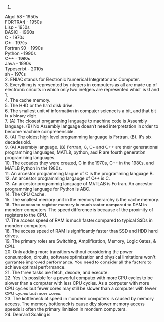 1.
Algol 58 - 1950s  
FORTRAN - 1950s  
Lisp - 1950s  
BASIC - 1960s  
C - 1970s  
C* - 1970s  
Fortran 90 - 1990s  
Python - 1990s  
C++ - 1980s  
Java - 1990s  
Typescript - 2010s  
sh - 1970s    
2. ENIAC stands for Electronic Numerical Integrator and Computer.  
3. Everything is represented by integers in computers as all are made up of electronic circuits in which only two inetgers are represented which is 0 and 1.    
4. The cache memory.  
5. The HHD or the hard disk drive.   
6. The smallest unit of information in computer science is a bit, and that bit is a binary digit.  
7. (A) The closest progamming language to machine code is Assembly language. (B) No Assembly language doesn't need interpretation in order to become machine comprehensible.  
8. (A) The oldest high level programming language is Fortran. (B). It's six decades old.   
9. (A) Assembly language. (B) Fortran, C, C+ and C++ are their generational programming languages, MATLB, python, and R are fourth generation programming languages.  
10. The decades they were created, C in the 1970s, C++ in the 1980s, and MATLB Python in the 1980s.  
11. An ancestor programming langue of C is the programming language B.   
12. An ancestor programming langauge of C++ is C.  
13. An ancestor programmig language of MATLAB is Fortran. An ancestor programming language for Python is ABC.  
14. The CPU Cache.   
15. The smallest memory unit in the memory hierarchy is the cache memory.  
16. The access to register memory is much faster compared to RAM in mondern computers. The speed difference is because of the proximity of registers to the CPU.  
17. The access speed of RAM is much faster compared to typical SSDs in mondern computers.  
18. The access speed of RAM is significantly faster than SSD and HDD hard drives.  
19. The primary roles are Switching, Amplification, Memory, Logic Gates, & CPU.  
20. Only adding more transitiors without considering the power consumption, circuits, software optimization and physical limitations won't gurrantee improved performance. You need to consider all the factors to achieve optimal performance.  
21. The three tasks are fetch, decode, and execute.  
22. Yes it's possible for a powerful computer with more CPU cycles to be slower than a computer with less CPU cycles. As a computer with more CPU cycles but fewer cores may still be slower than a computer with fewer CPU cycles but more cores.  
23. The bottleneck of speed in mondern computers is caused by memory access. The memory bottleneck is cause dby slower memory access speeds is often the primary limitaion in mondern computers.  
24. Dennard Scaling is 
